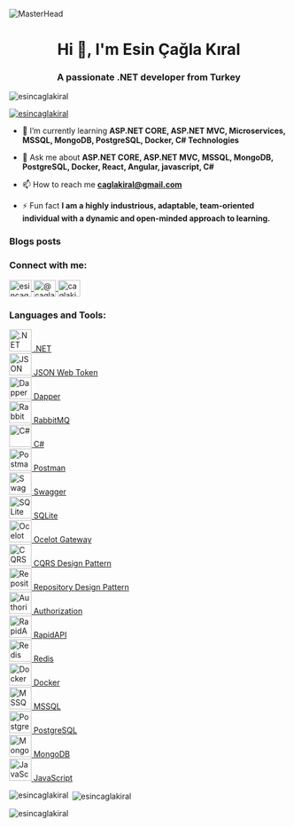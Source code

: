 ![MasterHead](https://miro.medium.com/v2/resize:fit:825/0*jZBSbWmvl6IF-YPW.png)

<h1 align="center">Hi 👋, I'm Esin Çağla Kıral</h1>
<h3 align="center">A passionate .NET developer from Turkey</h3>

<p align="left"> 
  <img src="https://komarev.com/ghpvc/?username=esincaglakiral&label=Profile%20views&color=0e75b6&style=flat" alt="esincaglakiral" /> 
</p>

<p align="left"> 
  <a href="https://github.com/ryo-ma/github-profile-trophy">
    <img src="https://github-profile-trophy.vercel.app/?username=esincaglakiral" alt="esincaglakiral" />
  </a> 
</p>

- 🌱 I’m currently learning **ASP.NET CORE, ASP.NET MVC, Microservices, MSSQL, MongoDB, PostgreSQL, Docker, C# Technologies**

- 💬 Ask me about **ASP.NET CORE, ASP.NET MVC, MSSQL, MongoDB, PostgreSQL, Docker, React, Angular, javascript, C#**

- 📫 How to reach me **caglakiral@gmail.com**

- ⚡ Fun fact **I am a highly industrious, adaptable, team-oriented individual with a dynamic and open-minded approach to learning.**

### Blogs posts
<!-- BLOG-POST-LIST:START -->
<!-- BLOG-POST-LIST:END -->

<h3 align="left">Connect with me:</h3>
<p align="left">

  <a href="https://linkedin.com/in/esincaglakiral" target="blank">
    <img align="center" src="https://raw.githubusercontent.com/rahuldkjain/github-profile-readme-generator/master/src/images/icons/Social/linked-in-alt.svg" alt="esincaglakiral" height="30" width="40" />
  </a>
  <a href="https://medium.com/@caglakiral" target="blank">
    <img align="center" src="https://raw.githubusercontent.com/rahuldkjain/github-profile-readme-generator/master/src/images/icons/Social/medium.svg" alt="@caglakiral" height="30" width="40" />
  </a>
  <a href="https://www.hackerrank.com/caglakiral" target="blank">
    <img align="center" src="https://raw.githubusercontent.com/rahuldkjain/github-profile-readme-generator/master/src/images/icons/Social/hackerrank.svg" alt="caglakiral" height="30" width="40" />
  </a>
</p>

### Languages and Tools:
<p align="left">
   <a href="https://docs.microsoft.com/en-us/dotnet/" target="_blank" rel="noreferrer">
    <img src="https://img.icons8.com/color/48/000000/.net.png" alt=".NET" width="40" height="40"/> .NET
  </a>
    <br/>
  <a href="https://jwt.io/" target="_blank" rel="noreferrer">
    <img src="https://img.icons8.com/color/48/000000/json-web-token.png" alt="JSON Web Token" width="40" height="40"/> JSON Web Token
  </a>
  <br/>
  <a href="https://dapper-tutorial.net/" target="_blank" rel="noreferrer">
    <img src="https://img.icons8.com/color/48/000000/dapper.png" alt="Dapper" width="40" height="40"/> Dapper
  </a>
  <br/>
  <a href="https://www.rabbitmq.com/" target="_blank" rel="noreferrer">
    <img src="https://img.icons8.com/color/48/000000/rabbitmq.png" alt="RabbitMQ" width="40" height="40"/> RabbitMQ
  </a>
  <br/>
  <a href="https://docs.microsoft.com/en-us/dotnet/csharp/" target="_blank" rel="noreferrer">
    <img src="https://img.icons8.com/color/48/000000/c-sharp.png" alt="C#" width="40" height="40"/> C#
  </a>
  <br/>
  <a href="https://www.getpostman.com/" target="_blank" rel="noreferrer">
    <img src="https://img.icons8.com/dusk/48/000000/postman-api.png" alt="Postman" width="40" height="40"/> Postman
  </a>
  <br/>
  <a href="https://swagger.io/" target="_blank" rel="noreferrer">
    <img src="https://img.icons8.com/fluency/48/000000/api.png" alt="Swagger" width="40" height="40"/> Swagger
  </a>
  <br/>
  <a href="https://www.sqlite.org/" target="_blank" rel="noreferrer">
    <img src="https://img.icons8.com/color/48/000000/sql.png" alt="SQLite" width="40" height="40"/> SQLite
  </a>
  <br/>
  <a href="https://ocelot.readthedocs.io/en/latest/" target="_blank" rel="noreferrer">
    <img src="https://img.icons8.com/color/48/000000/api-settings.png" alt="Ocelot Gateway" width="40" height="40"/> Ocelot Gateway
  </a>
  <br/>
  <a href="https://www.dotnettricks.com/learn/designpatterns/cqrs-design-pattern-dotnet" target="_blank" rel="noreferrer">
    <img src="https://img.icons8.com/fluency/48/000000/process.png" alt="CQRS Design Pattern" width="40" height="40"/> CQRS Design Pattern
  </a>
  <br/>
  <a href="https://martinfowler.com/eaaCatalog/repository.html" target="_blank" rel="noreferrer">
    <img src="https://img.icons8.com/color/48/000000/folder-invoices.png" alt="Repository Design Pattern" width="40" height="40"/> Repository Design Pattern
  </a>
  <br/>
  <a href="https://docs.microsoft.com/en-us/aspnet/core/security/authorization/secure-data" target="_blank" rel="noreferrer">
    <img src="https://img.icons8.com/color/48/000000/lock.png" alt="Authorization" width="40" height="40"/> Authorization
  </a>
  <br/>
  <a href="https://rapidapi.com/" target="_blank" rel="noreferrer">
    <img src="https://img.icons8.com/color/48/000000/api.png" alt="RapidAPI" width="40" height="40"/> RapidAPI
  </a>
  <br/>
  <a href="https://redis.io/" target="_blank" rel="noreferrer">
    <img src="https://img.icons8.com/color/48/000000/redis.png" alt="Redis" width="40" height="40"/> Redis
  </a>
  <br/>
  <a href="https://www.docker.com/" target="_blank" rel="noreferrer">
    <img src="https://img.icons8.com/fluency/48/000000/docker.png" alt="Docker" width="40" height="40"/> Docker
  </a>
  <br/>
  <a href="https://www.microsoft.com/en-us/sql-server" target="_blank" rel="noreferrer">
    <img src="https://img.icons8.com/color/48/000000/microsoft-sql-server.png" alt="MSSQL" width="40" height="40"/> MSSQL
  </a>
  <br/>
  <a href="https://www.postgresql.org/" target="_blank" rel="noreferrer">
    <img src="https://img.icons8.com/color/48/000000/postgreesql.png" alt="PostgreSQL" width="40" height="40"/> PostgreSQL
  </a>
  <br/>
  <a href="https://www.mongodb.com/" target="_blank" rel="noreferrer">
    <img src="https://img.icons8.com/color/48/000000/mongodb.png" alt="MongoDB" width="40" height="40"/> MongoDB
  </a>
  <br/>
  <a href="https://developer.mozilla.org/en-US/docs/Web/JavaScript" target="_blank" rel="noreferrer">
    <img src="https://img.icons8.com/color/48/000000/javascript.png" alt="JavaScript" width="40" height="40"/> JavaScript
  </a>
</p>




<p><img align="left" src="https://github-readme-stats.vercel.app/api/top-langs?username=esincaglakiral&show_icons=true&locale=en&layout=compact" alt="esincaglakiral" /></p>

<p>&nbsp;<img align="center" src="https://github-readme-stats.vercel.app/api?username=esincaglakiral&show_icons=true&locale=en" alt="esincaglakiral" /></p>

<p><img align="center" src="https://github-readme-streak-stats.herokuapp.com/?user=esincaglakiral&" alt="esincaglakiral" /></p>
